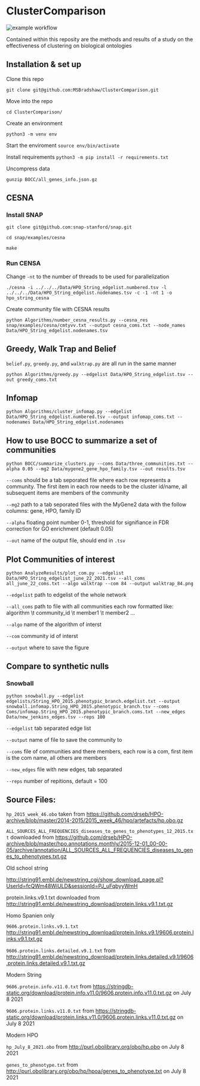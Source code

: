 # ClusterComparison

![example workflow](https://github.com/MSBradshaw/ClusterComparison/actions/workflows/ci.yml/badge.svg)

Contained within this reposity are the methods and results of a study on the effectiveness of clustering on biological ontologies

## Installation & set up

Clone this repo

`git clone git@github.com:MSBradshaw/ClusterComparison.git`

Move into the repo

`cd ClusterComparison/`

Create an environment

`python3 -m venv env`

Start the enviroment
`source env/bin/activate`

Install requirements
`python3 -m pip install -r requirements.txt`

Uncompress data

`gunzip BOCC/all_genes_info.json.gz`

## CESNA

### Install SNAP

`git clone git@github.com:snap-stanford/snap.git`

`cd snap/examples/cesna`

`make`

### Run CENSA

Change `-nt` to the number of threads to be used for parallelization

`./cesna -i ../../../Data/HPO_String_edgelist.numbered.tsv -l ../../../Data/HPO_String_edgelist.nodenames.tsv -c -1 -nt 1 -o hpo_string_cesna`

Create community file with CESNA results

`python Algorithms/number_cesna_results.py --cesna_res snap/examples/cesna/cmtyvv.txt --output cesna_coms.txt --node_names Data/HPO_String_edgelist.nodenames.tsv`

## Greedy, Walk Trap and Belief

`belief.py`, `greedy.py`, and `walktrap.py` are all run in the same manner

`python Algorithms/greedy.py --edgelist Data/HPO_String_edgelist.tsv --out greedy_coms.txt`

## Infomap

`python Algorithms/cluster_infomap.py --edgelist Data/HPO_String_edgelist.numbered.tsv --output infomap_coms.txt --nodenames Data/HPO_String_edgelist.nodenames`

## How to use BOCC to summarize a set of communities

`python BOCC/summarize_clusters.py --coms Data/three_communities.txt --alpha 0.05 --mg2 Data/mygene2_gene_hpo_family.tsv --out results.tsv`

`--coms` should be a tab seporated file where each row represents a community. The first item in each row needs to be the cluster id/name, all subsequent items are members of the community

`--mg2` path to a tab seporated files with the MyGene2 data with the follow columns: gene, HPO, family ID

`--alpha` floating point number 0-1, threshold for signifiance in FDR correction for GO enrichment (default 0.05)

`--out` name of the output file, should end in `.tsv`

## Plot Communities of interest

`python AnalyzeResults/plot_com.py --edgelist Data/HPO_String_edgelist_june_22_2021.tsv --all_coms all_june_22_coms.txt --algo walktrap --com 84 --output walktrap_84.png`

`--edgelist` path to edgelist of the whole network

`--all_coms` path to file with all communities each row formatted like: algorithm \t community_id \t member1 \t member2 ... 

`--algo` name of the algorithm of interst

`--com` community id of interst

`--output` where to save the figure

## Compare to synthetic nulls

### Snowball

`python snowball.py --edgelist edgelists/String_HPO_2015.phenotypic_branch.edgelist.txt
--output snowball.infomap.String_HPO_2015.phenotypic_branch.tsv
--coms Coms/infomap.String_HPO_2015.phenotypic_branch.coms.txt
--new_edges Data/new_jenkins_edges.tsv
--reps 100`

`--edgelist` tab separated edge list

`--output` name of file to save the community to

`--coms` file of communities and there members, each row is a com, first item is the com name, all others are members

`--new_edges` file with new edges, tab separated

`--reps` number of repitions, default = 100


## Source Files:

`hp_2015_week_46.obo` taken from https://github.com/drseb/HPO-archive/blob/master/2014-2015/2015_week_46/hpo/artefacts/hp.obo.gz

`ALL_SOURCES_ALL_FREQUENCIES_diseases_to_genes_to_phenotypes_12_2015.txt`  downloaded from https://github.com/drseb/HPO-archive/blob/master/hpo.annotations.monthly/2015-12-01_00-00-05/archive/annotation/ALL_SOURCES_ALL_FREQUENCIES_diseases_to_genes_to_phenotypes.txt.gz

Old school string

http://string91.embl.de/newstring_cgi/show_download_page.pl?UserId=fcQWm48WiULD&sessionId=PJ_uFqbyyWmH

protein.links.v9.1.txt downloaded from http://string91.embl.de/newstring_download/protein.links.v9.1.txt.gz

Homo Spanien only

`9606.protein.links.v9.1.txt` http://string91.embl.de/newstring_download/protein.links.v9.1/9606.protein.links.v9.1.txt.gz

`9606.protein.links.detailed.v9.1.txt` from http://string91.embl.de/newstring_download/protein.links.detailed.v9.1/9606.protein.links.detailed.v9.1.txt.gz

Modern String

`9606.protein.info.v11.0.txt` from https://stringdb-static.org/download/protein.info.v11.0/9606.protein.info.v11.0.txt.gz on July 8 2021

`9606.protein.links.v11.0.txt` from https://stringdb-static.org/download/protein.links.v11.0/9606.protein.links.v11.0.txt.gz on July 8 2021

Modern HPO

`hp_July_8_2021.obo` from http://purl.obolibrary.org/obo/hp.obo on July 8 2021

`genes_to_phenotype.txt` from  http://purl.obolibrary.org/obo/hp/hpoa/genes_to_phenotype.txt on July 8 2021

